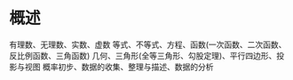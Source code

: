 # 概述
有理数、无理数、实数、虚数
等式、不等式、方程、函数(一次函数、二次函数、反比例函数、三角函数)
                                                                                                                                                                                                                                                                        几何、三角形(全等三角形、勾股定理)、平行四边形、投影与视图
概率初步、数据的收集、整理与描述、数据的分析